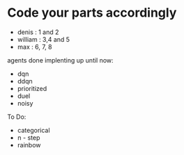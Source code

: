 # Code your parts accordingly

- denis : 1 and 2
- william : 3,4 and 5
- max : 6, 7, 8

agents done implenting up until now:
- dqn
- ddqn
- prioritized
- duel
- noisy

To Do:
- categorical
- n - step
- rainbow
